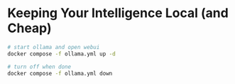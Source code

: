 # Keeping Your Intelligence Local (and Cheap)

```bash
# start ollama and open webui
docker compose -f ollama.yml up -d

# turn off when done
docker compose -f ollama.yml down
```